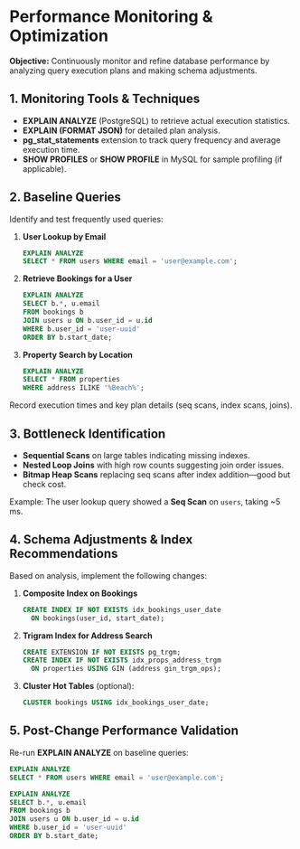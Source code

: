 # Performance Monitoring & Optimization

**Objective:** Continuously monitor and refine database performance by analyzing query execution plans and making schema adjustments.


## 1. Monitoring Tools & Techniques

* **EXPLAIN ANALYZE** (PostgreSQL) to retrieve actual execution statistics.
* **EXPLAIN (FORMAT JSON)** for detailed plan analysis.
* **pg\_stat\_statements** extension to track query frequency and average execution time.
* **SHOW PROFILES** or **SHOW PROFILE** in MySQL for sample profiling (if applicable).


## 2. Baseline Queries

Identify and test frequently used queries:

1. **User Lookup by Email**

   ```sql
   EXPLAIN ANALYZE
   SELECT * FROM users WHERE email = 'user@example.com';
   ```

2. **Retrieve Bookings for a User**

   ```sql
   EXPLAIN ANALYZE
   SELECT b.*, u.email
   FROM bookings b
   JOIN users u ON b.user_id = u.id
   WHERE b.user_id = 'user-uuid'
   ORDER BY b.start_date;
   ```

3. **Property Search by Location**

   ```sql
   EXPLAIN ANALYZE
   SELECT * FROM properties
   WHERE address ILIKE '%Beach%';
   ```

Record execution times and key plan details (seq scans, index scans, joins).


## 3. Bottleneck Identification

* **Sequential Scans** on large tables indicating missing indexes.
* **Nested Loop Joins** with high row counts suggesting join order issues.
* **Bitmap Heap Scans** replacing seq scans after index addition—good but check cost.

Example: The user lookup query showed a **Seq Scan** on `users`, taking \~5 ms.


## 4. Schema Adjustments & Index Recommendations

Based on analysis, implement the following changes:

1. **Composite Index on Bookings**

   ```sql
   CREATE INDEX IF NOT EXISTS idx_bookings_user_date
     ON bookings(user_id, start_date);
   ```

2. **Trigram Index for Address Search**

   ```sql
   CREATE EXTENSION IF NOT EXISTS pg_trgm;
   CREATE INDEX IF NOT EXISTS idx_props_address_trgm
     ON properties USING GIN (address gin_trgm_ops);
   ```

3. **Cluster Hot Tables** (optional):

   ```sql
   CLUSTER bookings USING idx_bookings_user_date;
   ```

## 5. Post-Change Performance Validation

Re-run **EXPLAIN ANALYZE** on baseline queries:

```sql
EXPLAIN ANALYZE
SELECT * FROM users WHERE email = 'user@example.com';

EXPLAIN ANALYZE
SELECT b.*, u.email
FROM bookings b
JOIN users u ON b.user_id = u.id
WHERE b.user_id = 'user-uuid'
ORDER BY b.start_date;
```
